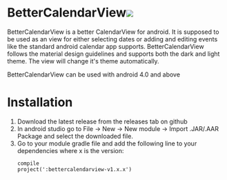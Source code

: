 # BetterCalendarView[![](https://jitpack.io/v/timtim3001/BetterCalendarView.svg)](https://jitpack.io/#timtim3001/BetterCalendarView)
BetterCalendarView is a better CalendarView for android. It is supposed to be  used as an view for either selecting dates or adding and editing events like the standard android calendar app supports. BetterCalendarView follows the material design guidelines and supports both the dark and light theme. The view will change it's theme automatically. 

BetterCalendarView can be used with android 4.0 and above

# Installation
  1. Download the latest release from the releases tab on github
  2. In android studio go to File -> New -> New module -> Import .JAR/.AAR Package and select the downloaded file.
  3. Go to your module gradle file and add the following line to your dependencies where x is the version:<p/>
  <code>compile project(':bettercalendarview-v1.x.x')</code>
